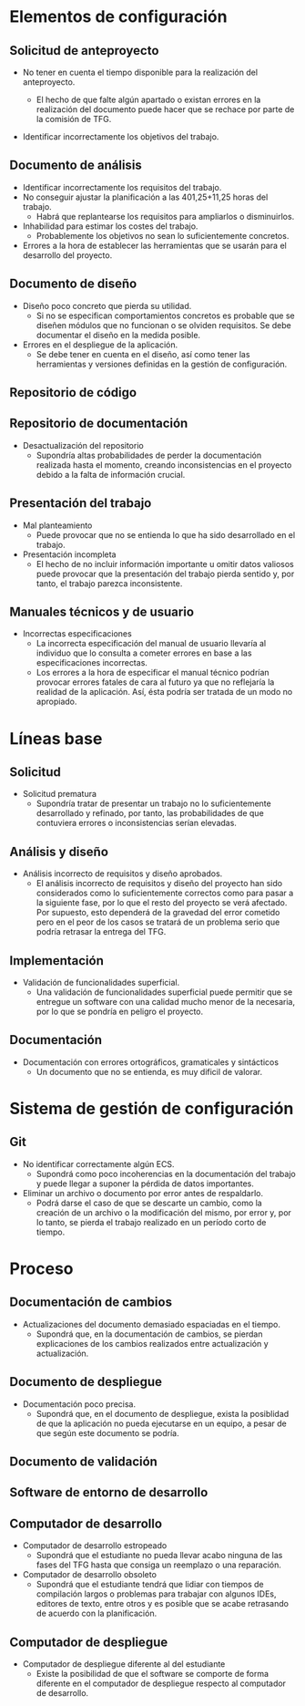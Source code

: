 # Elementos de configuración
## Solicitud de anteproyecto

* No tener en cuenta el tiempo disponible para la realización del anteproyecto.
    * El hecho de que falte algún apartado o existan errores en la realización del documento puede hacer que se rechace por parte de la comisión de TFG. 

* Identificar incorrectamente los objetivos del trabajo.

## Documento de análisis

* Identificar incorrectamente los requisitos del trabajo.
* No conseguir ajustar la planificación a las 401,25+11,25 horas del trabajo.
    * Habrá que replantearse los requisitos para ampliarlos o disminuirlos.
* Inhabilidad para estimar los costes del trabajo.
    * Probablemente los objetivos no sean lo suficientemente concretos.
* Errores a la hora de establecer las herramientas que se usarán para el desarrollo del proyecto.

## Documento de diseño

* Diseño poco concreto que pierda su utilidad.
    * Si no se especifican comportamientos concretos es probable que se diseñen módulos que no funcionan o se olviden requisitos. Se debe documentar el diseño en la medida posible.
* Errores en el despliegue de la aplicación.
    * Se debe tener en cuenta en el diseño, así como tener las herramientas y versiones definidas en la gestión de configuración.

## Repositorio de código

## Repositorio de documentación
* Desactualización del repositorio
	* Supondría altas probabilidades de perder la documentación realizada hasta el momento, creando inconsistencias en el proyecto debido a la falta de información crucial.  	

## Presentación del trabajo
* Mal planteamiento
	* Puede provocar que no se entienda lo que ha sido desarrollado en el trabajo. 
* Presentación incompleta
	* El hecho de no incluir información importante u omitir datos valiosos puede provocar que la presentación del trabajo pierda sentido y, por tanto, el trabajo parezca inconsistente. 

## Manuales técnicos y de usuario
* Incorrectas especificaciones
	* La incorrecta especificación del manual de usuario llevaría al individuo que lo consulta a cometer errores en base a las especificaciones incorrectas.
	* Los errores a la hora de especificar el manual técnico podrían provocar errores fatales de cara al futuro ya que no reflejaría la realidad de la aplicación. Así, ésta podría ser tratada de un modo no apropiado. 

# Líneas base

## Solicitud
* Solicitud prematura
	* Supondría tratar de presentar un trabajo no lo suficientemente desarrollado y refinado, por tanto, las probabilidades de que contuviera errores o inconsistencias serían elevadas. 


## Análisis y diseño
* Análisis incorrecto de requisitos y diseño aprobados.
	* El análisis incorrecto de requisitos y diseño del proyecto han sido considerados como lo suficientemente correctos como para pasar a la siguiente fase, por lo que el resto del proyecto se verá afectado. Por supuesto, esto dependerá de la gravedad del error cometido pero en el peor de los casos se tratará de un problema serio que podría retrasar la entrega del TFG.

## Implementación
* Validación de funcionalidades superficial.
	* Una validación de funcionalidades superficial puede permitir que se entregue un software con una calidad mucho menor de la necesaria, por lo que se pondría en peligro el proyecto. 

## Documentación
* Documentación con errores ortográficos, gramaticales y sintácticos
	* Un documento que no se entienda, es muy dificil de valorar.

# Sistema de gestión de configuración

## Git

* No identificar correctamente algún ECS.
    * Supondrá como poco incoherencias en la documentación del trabajo y puede llegar a suponer la pérdida de datos importantes.
* Eliminar un archivo o documento por error antes de respaldarlo.
	* Podrá darse el caso de que se descarte un cambio, como la creación de un archivo o la modificación del mismo, por error y, por lo tanto, se pierda el trabajo realizado en un período corto de tiempo.

# Proceso
## Documentación de cambios
* Actualizaciones del documento demasiado espaciadas en el tiempo.
	* Supondrá que, en la documentación de cambios, se pierdan explicaciones de los cambios realizados entre actualización y actualización.

## Documento de despliegue
* Documentación poco precisa.
	* Supondrá que, en el documento de despliegue, exista la posiblidad de que la aplicación no pueda ejecutarse en un equipo, a pesar de que según este documento se podría.

## Documento de validación

## Software de entorno de desarrollo

## Computador de desarrollo
* Computador de desarrollo estropeado
	* Supondrá que el estudiante no pueda llevar acabo ninguna de las fases del TFG hasta que consiga un reemplazo o una reparación.
* Computador de desarrollo obsoleto
	* Supondrá que el estudiante tendrá que lidiar con tiempos de compilación largos o problemas para trabajar con algunos IDEs, editores de texto, entre otros y es posible que se acabe retrasando de acuerdo con la planificación.

## Computador de despliegue
* Computador de despliegue diferente al del estudiante
	* Existe la posibilidad de que el software se comporte de forma diferente en el computador de despliegue respecto al computador de desarrollo.

